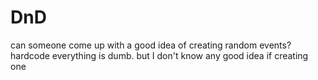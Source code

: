 # DnD
can someone come up with a good idea of creating random events?
hardcode everything is dumb.
but I don't know any good idea if creating one

